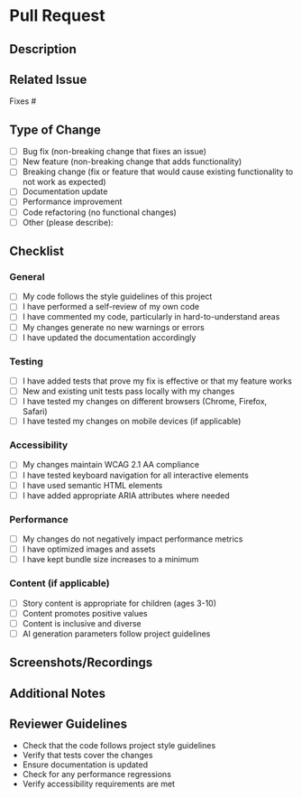 # Pull Request

## Description
<!-- Provide a brief description of the changes in this PR -->

## Related Issue
<!-- Link to the related issue (if applicable) -->
Fixes #

## Type of Change
<!-- Mark the appropriate option with an "x" -->
- [ ] Bug fix (non-breaking change that fixes an issue)
- [ ] New feature (non-breaking change that adds functionality)
- [ ] Breaking change (fix or feature that would cause existing functionality to not work as expected)
- [ ] Documentation update
- [ ] Performance improvement
- [ ] Code refactoring (no functional changes)
- [ ] Other (please describe):

## Checklist
<!-- Mark items with "x" once completed -->

### General
- [ ] My code follows the style guidelines of this project
- [ ] I have performed a self-review of my own code
- [ ] I have commented my code, particularly in hard-to-understand areas
- [ ] My changes generate no new warnings or errors
- [ ] I have updated the documentation accordingly

### Testing
- [ ] I have added tests that prove my fix is effective or that my feature works
- [ ] New and existing unit tests pass locally with my changes
- [ ] I have tested my changes on different browsers (Chrome, Firefox, Safari)
- [ ] I have tested my changes on mobile devices (if applicable)

### Accessibility
- [ ] My changes maintain WCAG 2.1 AA compliance
- [ ] I have tested keyboard navigation for all interactive elements
- [ ] I have used semantic HTML elements
- [ ] I have added appropriate ARIA attributes where needed

### Performance
- [ ] My changes do not negatively impact performance metrics
- [ ] I have optimized images and assets
- [ ] I have kept bundle size increases to a minimum

### Content (if applicable)
- [ ] Story content is appropriate for children (ages 3-10)
- [ ] Content promotes positive values
- [ ] Content is inclusive and diverse
- [ ] AI generation parameters follow project guidelines

## Screenshots/Recordings
<!-- If applicable, add screenshots or recordings to help explain your changes -->

## Additional Notes
<!-- Add any other information about the PR here -->

## Reviewer Guidelines
<!-- Instructions for reviewers -->
- Check that the code follows project style guidelines
- Verify that tests cover the changes
- Ensure documentation is updated
- Check for any performance regressions
- Verify accessibility requirements are met 